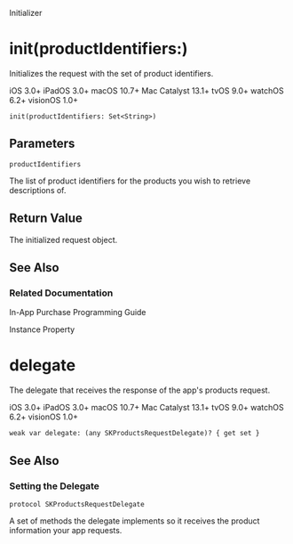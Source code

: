 Initializer

# init(productIdentifiers:)

Initializes the request with the set of product identifiers.

iOS 3.0+  iPadOS 3.0+  macOS 10.7+  Mac Catalyst 13.1+  tvOS 9.0+  watchOS
6.2+  visionOS 1.0+

    
    
    init(productIdentifiers: Set<String>)

##  Parameters

`productIdentifiers`

    

The list of product identifiers for the products you wish to retrieve
descriptions of.

## Return Value

The initialized request object.

## See Also

### Related Documentation

In-App Purchase Programming Guide

Instance Property

# delegate

The delegate that receives the response of the app's products request.

iOS 3.0+  iPadOS 3.0+  macOS 10.7+  Mac Catalyst 13.1+  tvOS 9.0+  watchOS
6.2+  visionOS 1.0+

    
    
    weak var delegate: (any SKProductsRequestDelegate)? { get set }

## See Also

### Setting the Delegate

`protocol SKProductsRequestDelegate`

A set of methods the delegate implements so it receives the product
information your app requests.

